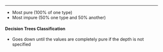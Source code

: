 ***

* Most pure (100% of one type)
* Most impure (50% one type and 50% another)
#### Decision Trees Classification
* Goes down until the values are completely pure if the depth is not specified


